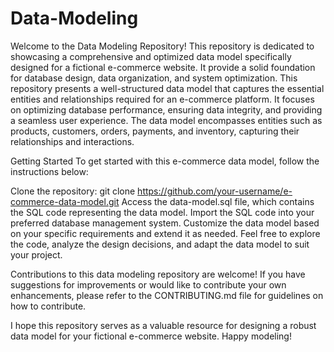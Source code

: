 # Data-Modeling

Welcome to the Data Modeling Repository! This repository is dedicated to showcasing a comprehensive and optimized data model specifically designed for a fictional e-commerce website. It provide a solid foundation for database design, data organization, and system optimization.
This repository presents a well-structured data model that captures the essential entities and relationships required for an e-commerce platform. It focuses on optimizing database performance, ensuring data integrity, and providing a seamless user experience.
The data model encompasses entities such as products, customers, orders, payments, and inventory, capturing their relationships and interactions.

Getting Started
To get started with this e-commerce data model, follow the instructions below:

Clone the repository: git clone https://github.com/your-username/e-commerce-data-model.git
Access the data-model.sql file, which contains the SQL code representing the data model.
Import the SQL code into your preferred database management system.
Customize the data model based on your specific requirements and extend it as needed.
Feel free to explore the code, analyze the design decisions, and adapt the data model to suit your project.

Contributions to this data modeling repository are welcome! If you have suggestions for improvements or would like to contribute your own enhancements, please refer to the CONTRIBUTING.md file for guidelines on how to contribute.

I hope this repository serves as a valuable resource for designing a robust data model for your fictional e-commerce website. Happy modeling!
